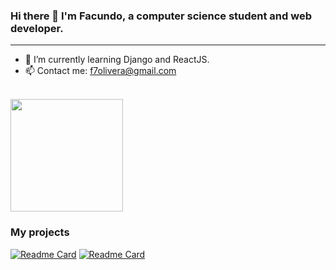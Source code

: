### Hi there 👋 I'm Facundo, a computer science student and web developer.
<hr>

- 🌱 I’m currently learning Django and ReactJS.
- 📫 Contact me: f7olivera@gmail.com
<br>

<div>
	<a href="https://github.com/f7olivera/">
		<img height="180em" src="https://github-readme-stats.vercel.app/api/top-langs/?username=f7olivera&layout=compact&theme=dracula&langs_count=16&hide=CMake,Procfile">
	</a>
</div>


### My projects
[![Readme Card](https://github-readme-stats.vercel.app/api/pin/?username=f7olivera&repo=chess&theme=dracula)](https://github.com/f7olivera/chess)
[![Readme Card](https://github-readme-stats.vercel.app/api/pin/?username=f7olivera&repo=wea&theme=dracula)](https://github.com/f7olivera/wea)
